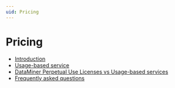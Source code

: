 ```yaml
---
uid: Pricing
---
```


# Pricing

- [Introduction](xref:Pricing_Introduction)
- [Usage-based service](xref:Pricing_Usage_based_service)
- [DataMiner Perpetual Use Licenses vs Usage-based services](xref:Pricing_PerpetualUseLicenses_vs_UsageBasedServices)
- [Frequently asked questions](xref:Pricing_FAQ)
